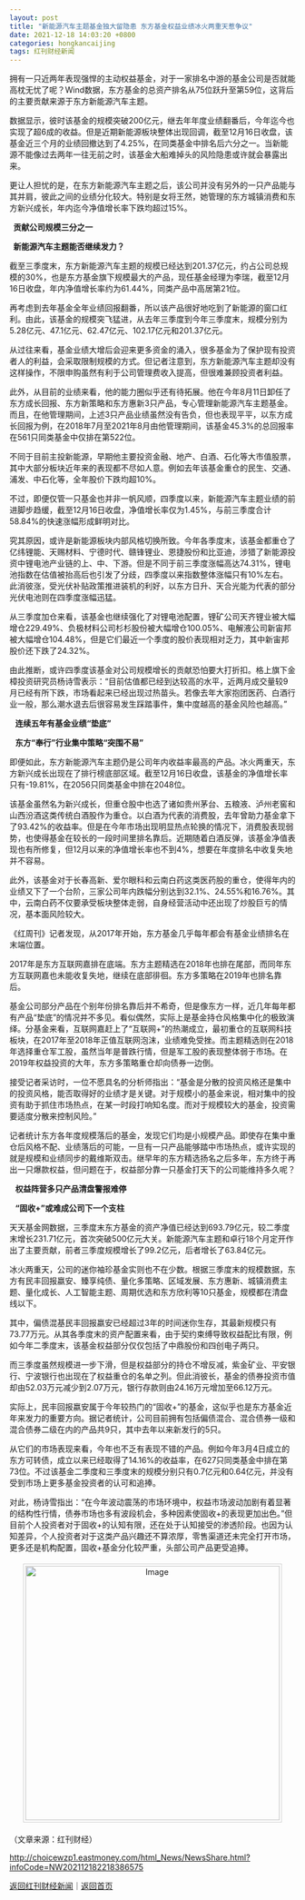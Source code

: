 ```yaml
---
layout: post
title: "新能源汽车主题基金独大留隐患 东方基金权益业绩冰火两重天惹争议"
date: 2021-12-18 14:03:20 +0800
categories: hongkancaijing
tags: 红刊财经新闻
---
```

<p>拥有一只近两年表现强悍的主动权益基金，对于一家排名中游的基金公司是否就能高枕无忧了呢？Wind数据，东方基金的总资产排名从75位跃升至第59位，这背后的主要贡献来源于东方新能源汽车主题。</p>
 <p>数据显示，彼时该基金的规模突破200亿元，继去年年度业绩翻番后，今年迄今也实现了超6成的收益。但是近期新能源板块整体出现回调，截至12月16日收盘，该基金近三个月的业绩回撤达到了4.25%，在同类基金中排名后六分之一。当新能源不能像过去两年一往无前之时，该基金大船难掉头的风险隐患或许就会暴露出来。</p>
 <p>更让人担忧的是，在东方新能源汽车主题之后，该公司并没有另外的一只产品能与其并肩，彼此之间的业绩分化较大。特别是女将王然，她管理的东方城镇消费和东方新兴成长，年内迄今净值增长率下跌均超过15%。</p>
 <p align="center" style="text-align:left;"><strong> &nbsp; 贡献公司规模三分之一</strong></p><p align="center" style="text-align:left;"><strong> &nbsp; 新能源汽车主题能否继续发力？</strong></p><p>截至三季度末，东方新能源汽车主题的规模已经达到201.37亿元，约占公司总规模的30%，也是东方基金旗下规模最大的产品，现任基金经理为李瑞，截至12月16日收盘，年内净值增长率约为61.44%，同类产品中高居第21位。</p>
 <p>再考虑到去年基金全年业绩回报翻番，所以该产品很好地吃到了新能源的窗口红利。由此，该基金的规模突飞猛进，从去年三季度到今年三季度末，规模分别为5.28亿元、47.1亿元、62.47亿元、102.17亿元和201.37亿元。</p>
 <p>从过往来看，基金业绩大增后会迎来更多资金的涌入，很多基金为了保护现有投资者人的利益，会采取限制规模的方式。但记者注意到，东方新能源汽车主题却没有这样操作，不限申购虽然有利于公司管理费收入提高，但很难兼顾投资者利益。</p>
 <p>此外，从目前的业绩来看，他的能力圈似乎还有待拓展。他在今年8月11日卸任了东方成长回报、东方新策略和东方惠新3只产品，专心管理新能源汽车主题基金。而且，在他管理期间，上述3只产品业绩虽然没有告负，但也表现平平，以东方成长回报为例，在2018年7月至2021年8月由他管理期间，该基金45.3%的总回报率在561只同类基金中仅排在第522位。</p>
 <p>不同于目前主投新能源，早期他主要投资金融、地产、白酒、石化等大市值股票，其中大部分板块近年来的表现都不尽如人意。例如去年该基金重仓的民生、交通、浦发、中石化等，全年股价下跌均超10%。</p>
 <p>不过，即便仅管一只基金也并非一帆风顺，四季度以来，新能源汽车主题业绩的前进脚步趋缓，截至12月16日收盘，净值增长率仅为1.45%，与前三季度合计58.84%的快速涨幅形成鲜明对比。</p>
 <p>究其原因，或许是新能源板块内部风格切换所致。今年各季度末，该基金都重仓了亿纬锂能、天赐材料、宁德时代、赣锋锂业、恩捷股份和比亚迪，涉猎了新能源投资中锂电池产业链的上、中、下游。但是不同于前三季度涨幅高达74.31%，锂电池指数在估值被抬高后也引发了分歧，四季度以来指数整体涨幅只有10%左右。此消彼涨，受光伏补贴政策推进装机的利好，以东方日升、天合光能为代表的部分光伏电池则在四季度涨幅迅猛。</p>
 <p>从三季度加仓来看，该基金也继续强化了对锂电池配置，锂矿公司天齐锂业被大幅增仓229.49%、负极材料公司杉杉股份被大幅增仓100.05%、电解液公司新宙邦被大幅增仓104.48%，但是它们最近一个季度的股价表现相对乏力，其中新宙邦股价还下跌了24.32%。</p>
 <p>由此推断，或许四季度该基金对公司规模增长的贡献恐怕要大打折扣。格上旗下金樟投资研究员杨诗雪表示：“目前估值都已经到达较高的水平，近两月成交量较9月已经有所下跌，市场看起来已经出现过热苗头。若像去年大家抱团医药、白酒行业一般，那么潮水退去后很容易发生踩踏事件，集中度越高的基金风险也越高。”</p>
 <p align="center" style="text-align:left;"><strong> &nbsp; &nbsp;连续五年有基金业绩“垫底”</strong></p><p align="center" style="text-align:left;"><strong> &nbsp; &nbsp;东方“奉行”行业集中策略“突围不易”</strong></p><p>即便如此，东方新能源汽车主题仍是公司年内收益率最高的产品。冰火两重天，东方新兴成长出现在了排行榜底部区域。截至12月16日收盘，该基金的净值增长率只有-19.81%，在2056只同类基金中排在2048位。</p>
 <p>该基金虽然名为新兴成长，但重仓股中也选了诸如贵州茅台、五粮液、泸州老窖和山西汾酒这类传统白酒股作为重仓。以白酒为代表的消费股，去年曾助力基金拿下了93.42%的收益率。但是在今年市场出现明显热点轮换的情况下，消费股表现弱势，也使得基金在较长的一段时间里排名靠后。近期随着白酒反弹，该基金净值表现也有所修复，但12月以来的净值增长率也不到4%，想要在年度排名中收复失地并不容易。</p>
 <p>此外，该基金对于长春高新、爱尔眼科和云南白药这类医药股的重仓，使得年内的业绩又下了一个台阶，三家公司年内跌幅分别达到32.1%、24.55%和16.76%。其中，云南白药不仅要承受板块整体走弱，自身经营活动中还出现了炒股巨亏的情况，基本面风险较大。</p>
 <p>《红周刊》记者发现，从2017年开始，东方基金几乎每年都会有基金业绩排名在末端位置。</p>
 <p>2017年是东方互联网嘉排在底端。东方主题精选在2018年也排在尾部，而同年东方互联网嘉也未能收复失地，继续在底部徘徊。东方多策略在2019年也排名靠后。</p>
 <p>基金公司部分产品在个别年份排名靠后并不希奇，但是像东方一样，近几年每年都有产品“垫底”的情况并不多见。看似偶然，实际上是基金持仓风格集中化的极致演绎。分基金来看，互联网嘉赶上了“互联网+”的热潮成立，最初重仓的互联网科技板块，在2017年至2018年正值互联网泡沫，业绩难免受挫。而主题精选则在2018年选择重仓军工股，虽然当年是普跌行情，但是军工股的表现整体弱于市场。在2019年权益投资的大年，东方多策略重仓却向债券一边倒。</p>
 <p>接受记者采访时，一位不愿具名的分析师指出：“基金是分散的投资风格还是集中的投资风格，能否取得好的业绩才是关键。对于规模小的基金来说，相对集中的投资有助于抓住市场热点，在某一时段打响知名度。而对于规模较大的基金，投资需要适度分散来控制风险。”</p>
 <p>记者统计东方各年度规模落后的基金，发现它们均是小规模产品。即使存在集中重仓后风格不配、业绩落后的可能，一旦有一只产品能够踏中市场热点，或许实现的就是规模和业绩同步的戴维斯双击。继早年的东方精选扬名之后多年，东方终于再出一只爆款权益，但问题在于，权益部分靠一只基金打天下的公司能维持多久呢？</p>
 <p align="center" style="text-align:left;"><strong> &nbsp; &nbsp;权益阵营多只产品清盘警报难停</strong></p><p align="center" style="text-align:left;"><strong> &nbsp; &nbsp;“固收+”或难成公司下一个支柱</strong></p><p>天天基金网数据，三季度末东方基金的资产净值已经达到693.79亿元，较二季度末增长231.71亿元，首次突破500亿元大关。新能源汽车主题和卓行18个月定开作出了主要贡献，前者三季度规模增长了99.2亿元，后者增长了63.84亿元。</p>
 <p>冰火两重天，公司的迷你袖珍基金实则也不在少数。根据三季度末的规模数据，东方有民丰回报嬴安、臻享纯债、量化多策略、区域发展、东方惠新、城镇消费主题、量化成长、人工智能主题、周期优选和东方欣利等10只基金，规模都在清盘线以下。</p>
 <p>其中，偏债混基民丰回报嬴安已经超过3年的时间迷你生存，其最新规模只有73.77万元。从其各季度末的资产配置来看，由于契约束缚导致权益配比有限，例如今年二季度末，该基金权益部分仅仅包括了中鼎股份和四创电子两只。</p>
 <p>而三季度虽然规模进一步下滑，但是权益部分的持仓不增反减，紫金矿业、平安银行、宁波银行也出现在了权益重仓的名单之列。但此消彼长，基金的债券投资市值却由52.03万元减少到2.07万元，银行存款则由24.16万元增加至66.12万元。</p>
 <p>实际上，民丰回报嬴安属于今年较热门的“固收+”的基金，这似乎也是东方基金近年来发力的重要方向。据记者统计，公司目前拥有包括偏债混合、混合债券一级和混合债券二级在内的产品共9只，其中去年以来新发行的5只。</p>
 <p>从它们的市场表现来看，今年也不乏有表现不错的产品。例如今年3月4日成立的东方可转债，成立以来已经取得了14.16%的收益率，在627只同类基金中排在第73位。不过该基金二季度和三季度末的规模分别只有0.7亿元和0.64亿元，并没有受到市场上更多基金投资者的认可和追捧。</p>
 <p>对此，杨诗雪指出：“在今年波动震荡的市场环境中，权益市场波动加剧有着显著的结构性行情，债券市场也多有波段机会，多种因素使固收+的表现更加出色。”但目前个人投资者对于固收+的认知有限，还在处于认知接受的渗透阶段。也因为认知差异，个人投资者对于这类产品兴趣还不算浓厚，零售渠道还未完全打开市场，更多还是机构配置，固收+基金分化较严重，头部公司产品更受追捧。</p>
 <center><img src="https://dfscdn.dfcfw.com/download/D25185807055681075171.jpg" alt="Image" width="448" style="border:#d1d1d1 1px solid;padding:3px;margin:5px 0;" /></center><p class="em_media">（文章来源：红刊财经）</p>

<http://choicewzp1.eastmoney.com/html_News/NewsShare.html?infoCode=NW202112182218386575>

[返回红刊财经新闻](//finews.withounder.com/category/hongkancaijing.html)｜[返回首页](//finews.withounder.com/)